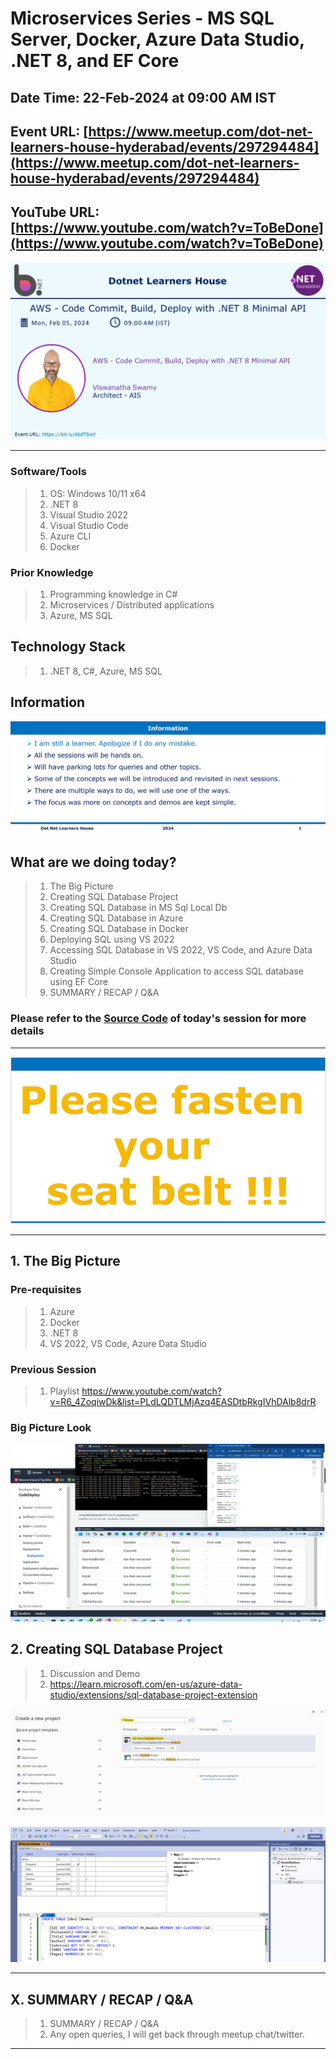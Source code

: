 # Microservices Series - MS SQL Server, Docker, Azure Data Studio, .NET 8, and EF Core

## Date Time: 22-Feb-2024 at 09:00 AM IST

## Event URL: [https://www.meetup.com/dot-net-learners-house-hyderabad/events/297294484](https://www.meetup.com/dot-net-learners-house-hyderabad/events/297294484)

## YouTube URL: [https://www.youtube.com/watch?v=ToBeDone](https://www.youtube.com/watch?v=ToBeDone)

![Viswanatha Swamy P K |150x150](./Documentation/Images/ViswanathaSwamyPK.PNG)

---

### Software/Tools

> 1. OS: Windows 10/11 x64
> 1. .NET 8
> 1. Visual Studio 2022
> 1. Visual Studio Code
> 1. Azure CLI
> 1. Docker

### Prior Knowledge

> 1. Programming knowledge in C#
> 1. Microservices / Distributed applications
> 1. Azure, MS SQL

## Technology Stack

> 1. .NET 8, C#, Azure, MS SQL

## Information

![Information | 100x100](../Documentation/Images/Information.PNG)

## What are we doing today?

> 1. The Big Picture
> 1. Creating SQL Database Project
> 1. Creating SQL Database in MS Sql Local Db
> 1. Creating SQL Database in Azure
> 1. Creating SQL Database in Docker
> 1. Deploying SQL using VS 2022
> 1. Accessing SQL Database in VS 2022, VS Code, and Azure Data Studio
> 1. Creating Simple Console Application to access SQL database using EF Core
> 1. SUMMARY / RECAP / Q&A

### Please refer to the [**Source Code**](https://github.com/ViswanathaSwamy-PK-TechSkillz-Academy/minimal-apis) of today's session for more details

---

![Information | 100x100](../Documentation/Images/SeatBelt.PNG)

---

## 1. The Big Picture

### Pre-requisites

> 1. Azure
> 1. Docker
> 1. .NET 8
> 1. VS 2022, VS Code, Azure Data Studio

### Previous Session

> 1. Playlist <https://www.youtube.com/watch?v=R6_4ZoqiwDk&list=PLdLQDTLMjAzq4EASDtbRkgIVhDAlb8drR>

### Big Picture Look

![Session First Look | 100x100](./Documentation/Images/SessionFirstLook.PNG)

## 2. Creating SQL Database Project

> 1. Discussion and Demo
> 1. <https://learn.microsoft.com/en-us/azure-data-studio/extensions/sql-database-project-extension>

![.Sqlproj | 100x100](./Documentation/Images/SQLProj_1.PNG)

![.Sqlproj Objects | 100x100](./Documentation/Images/SQLProj_2.PNG)

---

## X. SUMMARY / RECAP / Q&A

> 1. SUMMARY / RECAP / Q&A
> 2. Any open queries, I will get back through meetup chat/twitter.

---
